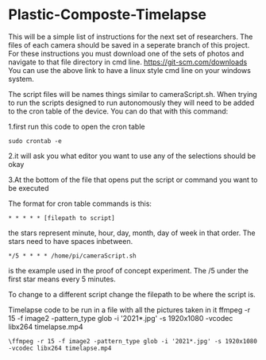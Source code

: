 # Plastic-Composte-Timelapse
This will be a simple list of instructions for the next set of researchers. The files of each camera should be saved in a seperate branch of this project. 
For these instructions you must download one of the sets of photos and navigate to that file directory in cmd line. https://git-scm.com/downloads
You can use the above link to have a linux style cmd line on your windows system. 


The script files will be names things similar to cameraScript.sh. When trying to run the scripts designed to run autonomously they will need to be added to
the cron table of the device. You can do that with this command:

1.first run this code to open the cron table
<pre><code>sudo crontab -e
</code></pre>

2.it will ask you what editor you want to use any of the selections should be okay

3.At the bottom of the file that opens put the script or command you want to be executed

The format for cron table commands is this:

<pre><code>* * * * * [filepath to script]
</code></pre>

the stars represent minute, hour, day, month, day of week in that order. The stars need to have spaces inbetween. 

<pre><code>*/5 * * * * /home/pi/cameraScript.sh  
</code></pre>  is the example used in the proof of concept experiment. The /5 under the first star means every 5 minutes.

To change to a different script change the filepath to be where the script is.

Timelapse code to be run in a file with all the pictures taken in it
ffmpeg -r 15 -f image2 -pattern_type glob -i '2021*.jpg' -s 1920x1080 -vcodec libx264 timelapse.mp4
<pre><code>\ffmpeg -r 15 -f image2 -pattern_type glob -i '2021*.jpg' -s 1920x1080 -vcodec libx264 timelapse.mp4
</code></pre>
